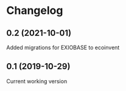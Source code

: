 # Changelog

## 0.2 (2021-10-01)

Added migrations for EXIOBASE to ecoinvent

## 0.1 (2019-10-29)

Current working version
